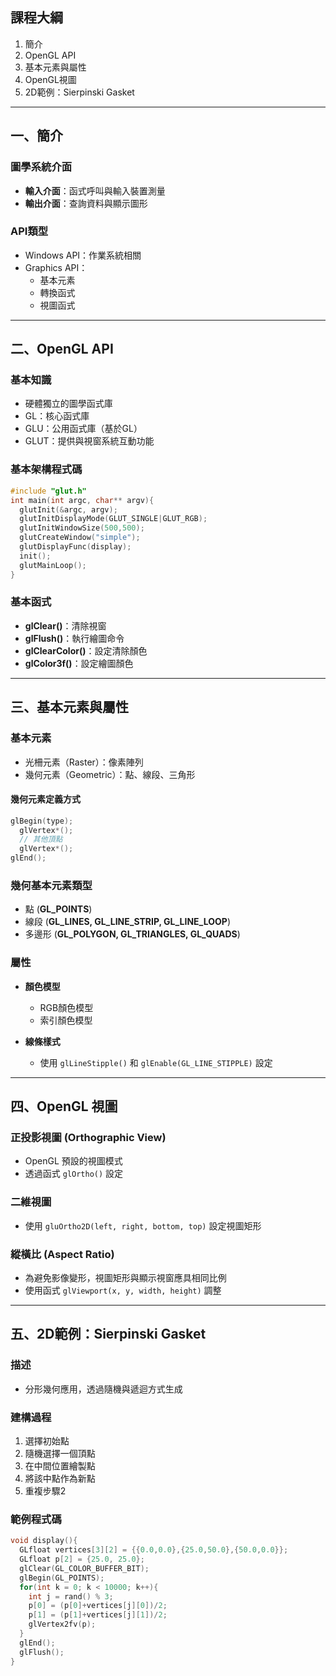 ## 課程大綱
1. 簡介
2. OpenGL API
3. 基本元素與屬性
4. OpenGL視圖
5. 2D範例：Sierpinski Gasket

---

## 一、簡介

### 圖學系統介面
- **輸入介面**：函式呼叫與輸入裝置測量
- **輸出介面**：查詢資料與顯示圖形

### API類型
- Windows API：作業系統相關
- Graphics API：
  - 基本元素
  - 轉換函式
  - 視圖函式

---

## 二、OpenGL API

### 基本知識
- 硬體獨立的圖學函式庫
- GL：核心函式庫
- GLU：公用函式庫（基於GL）
- GLUT：提供與視窗系統互動功能

### 基本架構程式碼
```c
#include "glut.h"
int main(int argc, char** argv){
  glutInit(&argc, argv);
  glutInitDisplayMode(GLUT_SINGLE|GLUT_RGB);
  glutInitWindowSize(500,500);
  glutCreateWindow("simple");
  glutDisplayFunc(display);
  init();
  glutMainLoop();
}
```

### 基本函式
- **glClear()**：清除視窗
- **glFlush()**：執行繪圖命令
- **glClearColor()**：設定清除顏色
- **glColor3f()**：設定繪圖顏色

---

## 三、基本元素與屬性

### 基本元素
- 光柵元素（Raster）：像素陣列
- 幾何元素（Geometric）：點、線段、三角形

#### 幾何元素定義方式
```c
glBegin(type);
  glVertex*();
  // 其他頂點
  glVertex*();
glEnd();
```

### 幾何基本元素類型
- 點 (**GL_POINTS**)
- 線段 (**GL_LINES, GL_LINE_STRIP, GL_LINE_LOOP**)
- 多邊形 (**GL_POLYGON, GL_TRIANGLES, GL_QUADS**)

### 屬性
- **顏色模型**
  - RGB顏色模型
  - 索引顏色模型

- **線條樣式**
  - 使用 `glLineStipple()` 和 `glEnable(GL_LINE_STIPPLE)` 設定

---

## 四、OpenGL 視圖

### 正投影視圖 (Orthographic View)
- OpenGL 預設的視圖模式
- 透過函式 `glOrtho()` 設定

### 二維視圖
- 使用 `gluOrtho2D(left, right, bottom, top)` 設定視圖矩形

### 縱橫比 (Aspect Ratio)
- 為避免影像變形，視圖矩形與顯示視窗應具相同比例
- 使用函式 `glViewport(x, y, width, height)` 調整

---

## 五、2D範例：Sierpinski Gasket

### 描述
- 分形幾何應用，透過隨機與遞迴方式生成

### 建構過程
1. 選擇初始點
2. 隨機選擇一個頂點
3. 在中間位置繪製點
4. 將該中點作為新點
5. 重複步驟2

### 範例程式碼
```c
void display(){
  GLfloat vertices[3][2] = {{0.0,0.0},{25.0,50.0},{50.0,0.0}};
  GLfloat p[2] = {25.0, 25.0};
  glClear(GL_COLOR_BUFFER_BIT);
  glBegin(GL_POINTS);
  for(int k = 0; k < 10000; k++){
    int j = rand() % 3;
    p[0] = (p[0]+vertices[j][0])/2;
    p[1] = (p[1]+vertices[j][1])/2;
    glVertex2fv(p);
  }
  glEnd();
  glFlush();
}
```
